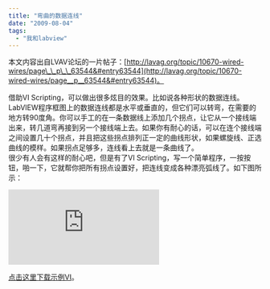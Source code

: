 ```yaml
---
title: "弯曲的数据连线"
date: "2009-08-04"
tags: 
  - "我和labview"
---
```


本文内容出自LVAV论坛的一片帖子：[http://lavag.org/topic/10670-wired-wires/page\_\_p\_\_63544&#entry63544](http://lavag.org/topic/10670-wired-wires/page__p__63544&#entry63544)。  
  
借助VI Scripting，可以做出很多炫目的效果。比如说各种形状的数据连线。LabVIEW程序框图上的数据连线都是水平或垂直的，但它们可以转弯，在需要的地方转90度角。你可以手工的在一条数据线上添加几个拐点，让它从一个接线端出来，转几道弯再接到另一个接线端上去。如果你有耐心的话，可以在连个接线端之间设置几十个拐点，并且把这些拐点排列正一定的曲线形状，如果螺旋线、正选曲线的模样。如果拐点足够多，连线看上去就是一条曲线了。  
很少有人会有这样的耐心吧，但是有了VI Scripting，写一个简单程序，一按按钮，啪一下，它就帮你把所有拐点设置好，把连线变成各种漂亮弧线了。如下图所示：  
  
![](http://lavag.org/index.php?app=core&module=attach&section=attach&attach_rel_module=post&attach_id=454)  
  
[点击这里下载示例VI](http://lavag.org/index.php?app=core&module=attach&section=attach&attach_rel_module=post&attach_id=440)。
